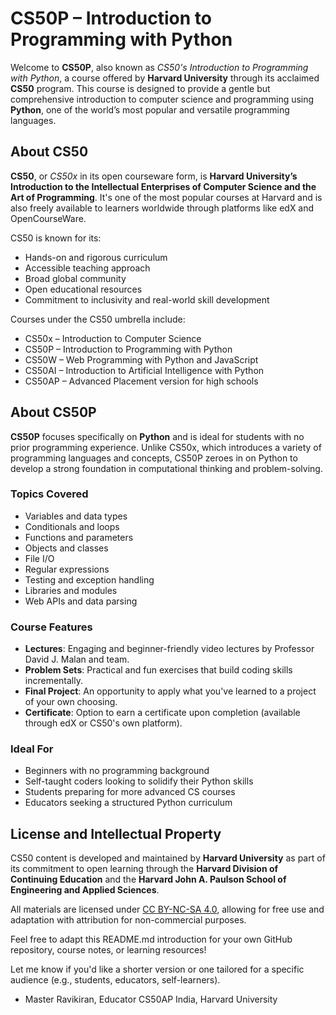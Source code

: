 # CS50P – Introduction to Programming with Python

Welcome to **CS50P**, also known as *CS50's Introduction to Programming with Python*, a course offered by **Harvard University** through its acclaimed **CS50** program. This course is designed to provide a gentle but comprehensive introduction to computer science and programming using **Python**, one of the world’s most popular and versatile programming languages.

## About CS50

**CS50**, or *CS50x* in its open courseware form, is **Harvard University’s Introduction to the Intellectual Enterprises of Computer Science and the Art of Programming**. It's one of the most popular courses at Harvard and is also freely available to learners worldwide through platforms like edX and OpenCourseWare.

CS50 is known for its:

* Hands-on and rigorous curriculum
* Accessible teaching approach
* Broad global community
* Open educational resources
* Commitment to inclusivity and real-world skill development

Courses under the CS50 umbrella include:

* CS50x – Introduction to Computer Science
* CS50P – Introduction to Programming with Python
* CS50W – Web Programming with Python and JavaScript
* CS50AI – Introduction to Artificial Intelligence with Python
* CS50AP – Advanced Placement version for high schools

## About CS50P

**CS50P** focuses specifically on **Python** and is ideal for students with no prior programming experience. Unlike CS50x, which introduces a variety of programming languages and concepts, CS50P zeroes in on Python to develop a strong foundation in computational thinking and problem-solving.

### Topics Covered

* Variables and data types
* Conditionals and loops
* Functions and parameters
* Objects and classes
* File I/O
* Regular expressions
* Testing and exception handling
* Libraries and modules
* Web APIs and data parsing

### Course Features

* **Lectures**: Engaging and beginner-friendly video lectures by Professor David J. Malan and team.
* **Problem Sets**: Practical and fun exercises that build coding skills incrementally.
* **Final Project**: An opportunity to apply what you've learned to a project of your own choosing.
* **Certificate**: Option to earn a certificate upon completion (available through edX or CS50's own platform).

### Ideal For

* Beginners with no programming background
* Self-taught coders looking to solidify their Python skills
* Students preparing for more advanced CS courses
* Educators seeking a structured Python curriculum

## License and Intellectual Property

CS50 content is developed and maintained by **Harvard University** as part of its commitment to open learning through the **Harvard Division of Continuing Education** and the **Harvard John A. Paulson School of Engineering and Applied Sciences**.

All materials are licensed under [CC BY-NC-SA 4.0](https://creativecommons.org/licenses/by-nc-sa/4.0/), allowing for free use and adaptation with attribution for non-commercial purposes.

Feel free to adapt this README.md introduction for your own GitHub repository, course notes, or learning resources!

Let me know if you'd like a shorter version or one tailored for a specific audience (e.g., students, educators, self-learners).

- Master Ravikiran, Educator CS50AP India, Harvard University
